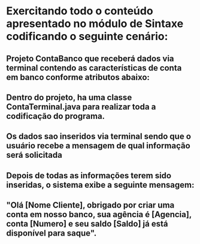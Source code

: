 # Exercitando todo o conteúdo apresentado no módulo de Sintaxe codificando o seguinte cenário:

## Projeto ContaBanco que receberá dados via terminal contendo as características de conta em banco conforme atributos abaixo:
## Dentro do projeto, ha uma classe ContaTerminal.java para realizar toda a codificação do programa.

## Os dados sao inseridos via terminal sendo que o usuário recebe a mensagem de qual informação será solicitada
## Depois de todas as informações terem sido inseridas, o sistema exibe a seguinte mensagem:
## "Olá [Nome Cliente], obrigado por criar uma conta em nosso banco, sua agência é [Agencia], conta [Numero] e seu saldo [Saldo] já está disponível para saque".
